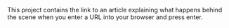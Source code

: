 This project contains the link to an article explaining what happens behind the scene when you enter a URL into your browser and press enter.

